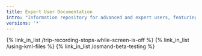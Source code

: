 ```yaml
---
title: Expert User Documentation
intro: "Information repository for advanced and expert users, featuring more technical documentation about system and app setup, advanced functionality, special use cases, etc."
versions: '*'
---
```


{% link_in_list /trip-recording-stops-while-screen-is-off %}
{% link_in_list /using-kml-files %}
{% link_in_list /osmand-beta-testing %}

